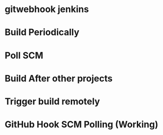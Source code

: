 # gitwebhook jenkins


# Build Periodically


# Poll SCM


# Build After other projects


# Trigger build remotely


# GitHub Hook SCM Polling (Working)
